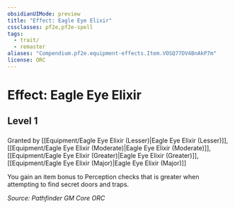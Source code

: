 ```yaml
---
obsidianUIMode: preview
title: "Effect: Eagle Eye Elixir"
cssclasses: pf2e,pf2e-spell
tags:
  - trait/
  - remaster
aliases: "Compendium.pf2e.equipment-effects.Item.VOSQ77DV4BnAkP7m"
license: ORC
---
```

# Effect: Eagle Eye Elixir
## Level 1
### 






Granted by [[Equipment/Eagle Eye Elixir (Lesser)|Eagle Eye Elixir (Lesser)]], [[Equipment/Eagle Eye Elixir (Moderate)|Eagle Eye Elixir (Moderate)]], [[Equipment/Eagle Eye Elixir (Greater)|Eagle Eye Elixir (Greater)]], [[Equipment/Eagle Eye Elixir (Major)|Eagle Eye Elixir (Major)]]

You gain an item bonus to Perception checks that is greater when attempting to find secret doors and traps.

*Source: Pathfinder GM Core*
*ORC*